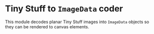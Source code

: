 # Tiny Stuff to `ImageData` coder

This module decodes planar Tiny Stuff images into `ImageData` objects so they can be rendered to canvas elements.
